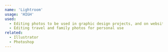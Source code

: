 ```yaml
---
name: 'Lightroom'
usage: 'HIGH'
used:
  - Editing photos to be used in graphic design projects, and on websites and landing pages
  - Editing travel and family photos for personal use
related:
  - Illustrator
  - Photoshop
---
```

